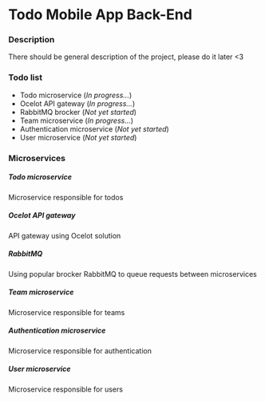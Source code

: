 # Todo Mobile App Back-End

### Description
There should be general description of the project, please do it later <3

### Todo list
* Todo microservice             (_In progress..._)
* Ocelot API gateway            (_In progress..._)
* RabbitMQ brocker              (_Not yet started_)
* Team microservice             (_In progress..._)
* Authentication microservice   (_Not yet started_)
* User microservice             (_Not yet started_)

### Microservices
##### Todo microservice
Microservice responsible for todos
##### Ocelot API gateway
API gateway using Ocelot solution
##### RabbitMQ
Using popular brocker RabbitMQ to queue requests between microservices
##### Team microservice
Microservice responsible for teams
##### Authentication microservice
Microservice responsible for authentication
##### User microservice
Microservice responsible for users
